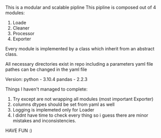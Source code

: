 This is a modular and scalable pipline
This pipline is composed out of 4 modules:
  1. Loade
  2. Cleaner
  3. Processor
  4. Exporter

Every module is implemented by a class which inherit from an abstract class.

All necessary directories exist in repo including a parameters yaml file
pathes can be changed in the yaml file

Version:
python - 3.10.4
pandas - 2.2.3

Things I haven't managed to complete:
1. Try except are not wrapping all modules (most important Exporter)
2. columns dtypes should be set from yaml as well
3. Logging is implemeted only for Loader
4. I didnt have time to check every thing so i guess there are minor mistakes and inconsistencies.

HAVE FUN :)
